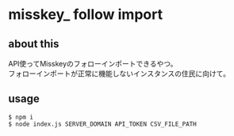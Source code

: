 # misskey_ follow import
## about this
API使ってMisskeyのフォローインポートできるやつ。    
フォローインポートが正常に機能しないインスタンスの住民に向けて。

## usage
```
$ npm i
$ node index.js SERVER_DOMAIN API_TOKEN CSV_FILE_PATH
```

